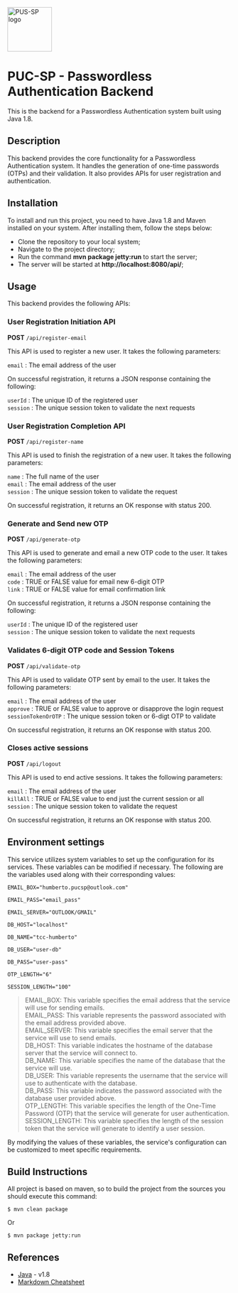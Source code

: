 <a href="https://www.pucsp.br/home"><img alt="PUS-SP logo" src="https://www5.pucsp.br/paginainicial/images/brasao-pucsp-black.png" height="100" /></a>

# PUC-SP - Passwordless Authentication Backend

This is the backend for a Passwordless Authentication system built using Java 1.8.

## Description
This backend provides the core functionality for a Passwordless Authentication system. It handles the generation of one-time passwords (OTPs) and their validation. It also provides APIs for user registration and authentication.

## Installation
To install and run this project, you need to have Java 1.8 and Maven installed on your system. After installing them, follow the steps below:

- Clone the repository to your local system;
- Navigate to the project directory;
- Run the command **mvn package jetty:run** to start the server;
- The server will be started at **http://localhost:8080/api/**;

## Usage
This backend provides the following APIs:

### User Registration Initiation API
**POST** ```/api/register-email```

This API is used to register a new user. It takes the following parameters:

```email``` : The email address of the user

On successful registration, it returns a JSON response containing the following:

```userId``` : The unique ID of the registered user<br>
```session``` : The unique session token to validate the next requests

### User Registration Completion API
**POST** ```/api/register-name```

This API is used to finish the registration of a new user. It takes the following parameters:

```name``` : The full name of the user<br>
```email``` : The email address of the user<br>
```session``` : The unique session token to validate the request

On successful registration, it returns an OK response with status 200.

### Generate and Send new OTP
**POST** ```/api/generate-otp```

This API is used to generate and email a new OTP code to the user. It takes the following parameters:

```email``` : The email address of the user<br>
```code``` : TRUE or FALSE value for email new 6-digit OTP<br>
```link``` : TRUE or FALSE value for email confirmation link

On successful registration, it returns a JSON response containing the following:

```userId``` : The unique ID of the registered user<br>
```session``` : The unique session token to validate the next requests

### Validates 6-digit OTP code and Session Tokens
**POST** ```/api/validate-otp```

This API is used to validate OTP sent by email to the user. It takes the following parameters:

```email``` : The email address of the user<br>
```approve``` : TRUE or FALSE value to approve or disapprove the login request<br>
```sessionTokenOrOTP``` : The unique session token or 6-digt OTP to validate

On successful registration, it returns an OK response with status 200.

### Closes active sessions
**POST** ```/api/logout```

This API is used to end active sessions. It takes the following parameters:

```email``` : The email address of the user<br>
```killAll``` : TRUE or FALSE value to end just the current session or all<br>
```session``` : The unique session token to validate the request

On successful registration, it returns an OK response with status 200.

## Environment settings
This service utilizes system variables to set up the configuration for its services. These variables can be modified if necessary. The following are the variables used along with their corresponding values:

~~~
EMAIL_BOX="humberto.pucsp@outlook.com"

EMAIL_PASS="email_pass"

EMAIL_SERVER="OUTLOOK/GMAIL"

DB_HOST="localhost"

DB_NAME="tcc-humberto"

DB_USER="user-db"

DB_PASS="user-pass"

OTP_LENGTH="6"

SESSION_LENGTH="100"
~~~

> EMAIL_BOX: This variable specifies the email address that the service will use for sending emails.<br>
> EMAIL_PASS: This variable represents the password associated with the email address provided above.<br>
> EMAIL_SERVER: This variable specifies the email server that the service will use to send emails.<br>
> DB_HOST: This variable indicates the hostname of the database server that the service will connect to.<br>
> DB_NAME: This variable specifies the name of the database that the service will use.<br>
> DB_USER: This variable represents the username that the service will use to authenticate with the database.<br>
> DB_PASS: This variable indicates the password associated with the database user provided above.<br>
> OTP_LENGTH: This variable specifies the length of the One-Time Password (OTP) that the service will generate for user authentication.<br>
> SESSION_LENGTH: This variable specifies the length of the session token that the service will generate to identify a user session.

By modifying the values of these variables, the service's configuration can be customized to meet specific requirements.

## Build Instructions

All project is based on maven, so to build the project from the sources you should execute this command:

```shell
$ mvn clean package
```

Or
```shell
$ mvn package jetty:run
```

## References
* [Java](https://www.java.com/) - v1.8
* [Markdown Cheatsheet](https://github.com/adam-p/markdown-here/wiki/Markdown-Cheatsheet)
